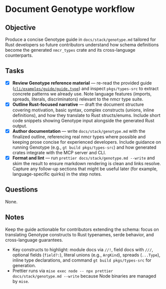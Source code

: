 # Document Genotype workflow

## Objective

Produce a concise Genotype guide in `docs/stack/genotype.md` tailored for Rust developers so future contributors understand how schema definitions become the generated `nmcr_types` crate and its cross-language counterparts.

## Tasks

- [x] **Review Genotype reference material** — re-read the provided guide ([`cli/examples/guide/guide.type`](https://github.com/kossnocorp/genotype/blob/5e6af10/cli/examples/guide/guide.type)) and inspect `pkgs/types-src` to extract concrete patterns we already use.
      Note language features (imports, spreads, literals, discriminators) relevant to the nmcr type suite.
- [x] **Outline Rust-focused narrative** — draft the document structure covering motivation, basic syntax, complex constructs (unions, inline definitions), and how they translate to Rust structs/enums.
      Include short code snippets showing Genotype input alongside the generated Rust output.
- [x] **Author documentation** — write `docs/stack/genotype.md` with the finalized outline, referencing real nmcr types where possible and keeping prose concise for experienced developers.
      Include guidance on running Genotype (e.g., `gt build pkgs/types-src`) and how generated crates integrate with the MCP server and CLI.
- [x] **Format and lint** — run `prettier docs/stack/genotype.md --write` and skim the result to ensure markdown rendering is clean and links resolve.
      Capture any follow-up sections that might be useful later (for example, language-specific quirks) in the step notes.

## Questions

None.

## Notes

Keep the guide actionable for contributors extending the schema: focus on translating Genotype constructs to Rust typenames, serde behavior, and cross-language guarantees.
- Key constructs to highlight: module docs via `//!`, field docs with `///`, optional fields (`field?:`), literal unions (e.g., `ArgKind`), spreads (`...Type`), inline type declarations, and command `gt build pkgs/types-src` for generation.
- Prettier runs via `mise exec node -- npx prettier docs/stack/genotype.md --write` because Node binaries are managed by `mise`.
